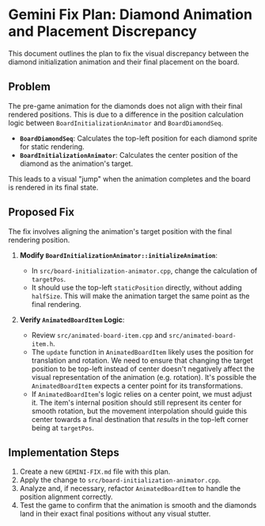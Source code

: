 # Gemini Fix Plan: Diamond Animation and Placement Discrepancy

This document outlines the plan to fix the visual discrepancy between the diamond initialization animation and their final placement on the board.

## Problem

The pre-game animation for the diamonds does not align with their final rendered positions. This is due to a difference in the position calculation logic between `BoardInitializationAnimator` and `BoardDiamondSeq`.

- **`BoardDiamondSeq`**: Calculates the top-left position for each diamond sprite for static rendering.
- **`BoardInitializationAnimator`**: Calculates the center position of the diamond as the animation's target.

This leads to a visual "jump" when the animation completes and the board is rendered in its final state.

## Proposed Fix

The fix involves aligning the animation's target position with the final rendering position.

1.  **Modify `BoardInitializationAnimator::initializeAnimation`**:
    -   In `src/board-initialization-animator.cpp`, change the calculation of `targetPos`.
    -   It should use the top-left `staticPosition` directly, without adding `halfSize`. This will make the animation target the same point as the final rendering.

2.  **Verify `AnimatedBoardItem` Logic**:
    -   Review `src/animated-board-item.cpp` and `src/animated-board-item.h`.
    -   The `update` function in `AnimatedBoardItem` likely uses the position for translation and rotation. We need to ensure that changing the target position to be top-left instead of center doesn't negatively affect the visual representation of the animation (e.g. rotation). It's possible the `AnimatedBoardItem` expects a center point for its transformations.
    -   If `AnimatedBoardItem`'s logic relies on a center point, we must adjust it. The item's internal position should still represent its center for smooth rotation, but the movement interpolation should guide this center towards a final destination that *results* in the top-left corner being at `targetPos`.

## Implementation Steps

1.  Create a new `GEMINI-FIX.md` file with this plan.
2.  Apply the change to `src/board-initialization-animator.cpp`.
3.  Analyze and, if necessary, refactor `AnimatedBoardItem` to handle the position alignment correctly.
4.  Test the game to confirm that the animation is smooth and the diamonds land in their exact final positions without any visual stutter. 